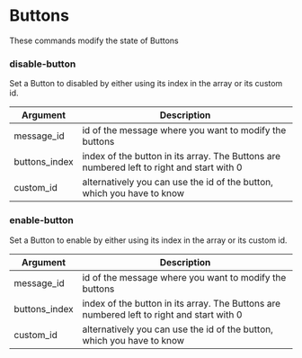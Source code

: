 # Buttons 
These commands modify the state of Buttons

### disable-button
Set a Button to disabled by either using its index in the array or its custom id.

| Argument      | Description                                                                               |
| ------------- | ----------------------------------------------------------------------------------------- |
| message_id    | id of the message where you want to modify the buttons                                    |
| buttons_index | index of the button in its array. The Buttons are numbered left to right and start with 0 |
| custom_id     | alternatively you can use the id of the button, which you have to know                    |


### enable-button
Set a Button to enable by either using its index in the array or its custom id.

| Argument      | Description                                                                               |
| ------------- | ----------------------------------------------------------------------------------------- |
| message_id    | id of the message where you want to modify the buttons                                    |
| buttons_index | index of the button in its array. The Buttons are numbered left to right and start with 0 |
| custom_id     | alternatively you can use the id of the button, which you have to know                    |